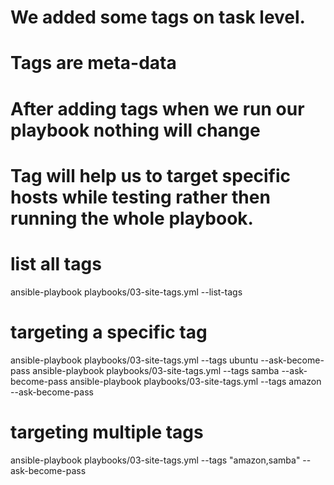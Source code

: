 # We added some tags on task level.
# Tags are meta-data 
# After adding tags when we run our playbook nothing will change 
# Tag will help us to target specific hosts while testing rather then running the whole playbook.

# list all tags
ansible-playbook playbooks/03-site-tags.yml --list-tags         

# targeting a specific tag
ansible-playbook playbooks/03-site-tags.yml --tags ubuntu --ask-become-pass
ansible-playbook playbooks/03-site-tags.yml --tags samba --ask-become-pass
ansible-playbook playbooks/03-site-tags.yml --tags amazon --ask-become-pass

# targeting multiple tags
ansible-playbook playbooks/03-site-tags.yml --tags "amazon,samba" --ask-become-pass